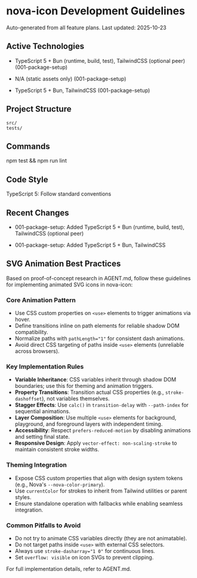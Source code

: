 # nova-icon Development Guidelines

Auto-generated from all feature plans. Last updated: 2025-10-23

## Active Technologies
- TypeScript 5 + Bun (runtime, build, test), TailwindCSS (optional peer) (001-package-setup)
- N/A (static assets only) (001-package-setup)

- TypeScript 5 + Bun, TailwindCSS (001-package-setup)

## Project Structure

```text
src/
tests/
```

## Commands

npm test && npm run lint

## Code Style

TypeScript 5: Follow standard conventions

## Recent Changes
- 001-package-setup: Added TypeScript 5 + Bun (runtime, build, test), TailwindCSS (optional peer)

- 001-package-setup: Added TypeScript 5 + Bun, TailwindCSS

<!-- MANUAL ADDITIONS START -->

## SVG Animation Best Practices

Based on proof-of-concept research in AGENT.md, follow these guidelines for implementing animated SVG icons in nova-icon:

### Core Animation Pattern
- Use CSS custom properties on `<use>` elements to trigger animations via hover.
- Define transitions inline on path elements for reliable shadow DOM compatibility.
- Normalize paths with `pathLength="1"` for consistent dash animations.
- Avoid direct CSS targeting of paths inside `<use>` elements (unreliable across browsers).

### Key Implementation Rules
- **Variable Inheritance**: CSS variables inherit through shadow DOM boundaries; use this for theming and animation triggers.
- **Property Transitions**: Transition actual CSS properties (e.g., `stroke-dashoffset`), not variables themselves.
- **Stagger Effects**: Use `calc()` in `transition-delay` with `--path-index` for sequential animations.
- **Layer Composition**: Use multiple `<use>` elements for background, playground, and foreground layers with independent timing.
- **Accessibility**: Respect `prefers-reduced-motion` by disabling animations and setting final state.
- **Responsive Design**: Apply `vector-effect: non-scaling-stroke` to maintain consistent stroke widths.

### Theming Integration
- Expose CSS custom properties that align with design system tokens (e.g., Nova's `--nova-color-primary`).
- Use `currentColor` for strokes to inherit from Tailwind utilities or parent styles.
- Ensure standalone operation with fallbacks while enabling seamless integration.

### Common Pitfalls to Avoid
- Do not try to animate CSS variables directly (they are not animatable).
- Do not target paths inside `<use>` with external CSS selectors.
- Always use `stroke-dasharray="1 0"` for continuous lines.
- Set `overflow: visible` on icon SVGs to prevent clipping.

For full implementation details, refer to AGENT.md.

<!-- MANUAL ADDITIONS END -->
